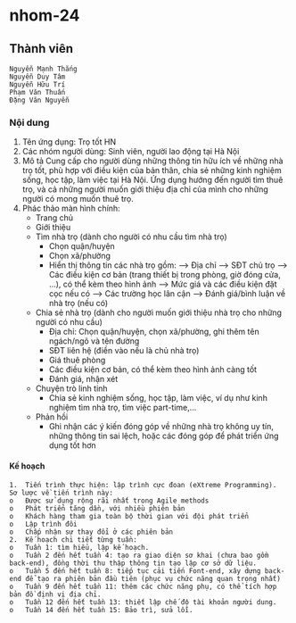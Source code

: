 # nhom-24


## Thành viên
	Nguyễn Mạnh Thắng
	Nguyễn Duy Tâm
	Nguyễn Hữu Trí
	Phạm Văn Thuấn
	Đặng Văn Nguyễn


### Nội dung

1. Tên ứng dụng: Trọ tốt HN
2. Các nhóm người dùng: Sinh viên, người lao động tại Hà Nội
3. Mô tả
	Cung cấp cho người dùng những thông tin hữu ích về những nhà trọ tốt, phù hợp với điều kiện của bản thân, chia sẻ những kinh nghiệm sống, học tập, làm việc tại Hà Nội. Ứng dụng hướng đến người tìm thuê trọ, và cả những người muốn giới thiệu địa chỉ của mình cho những người có mong muốn thuê trọ.
4. Phác thảo màn hình chính: 
	- Trang chủ
	- Giới thiệu
	- Tìm nhà trọ (dành cho người có nhu cầu tìm nhà trọ)
		+ Chọn quận/huyện
		+ Chọn xã/phường
		+ Hiển thị thông tin các nhà trọ gồm:
			--> Địa chỉ
			--> SĐT chủ trọ
			--> Các điều kiện cơ bản (trang thiết bị trong phòng, giờ đóng cửa, ...), có thể kèm theo hình ảnh
			--> Mức giá và các điều kiện đặt cọc nếu có 
			--> Các trường học lân cận
			--> Đánh giá/bình luận về nhà trọ (nếu có)
	- Chia sẻ nhà trọ (dành cho người muốn giới thiệu nhà trọ cho những người có nhu cầu)
		+ Địa chỉ: Chọn quận/huyện, chọn xã/phường, ghi thêm tên ngách/ngõ và tên đường
		+ SĐT liên hệ (điền vào nếu là chủ nhà trọ)
		+ Giá thuê phòng
		+ Các điều kiện cơ bản, có thể kèm theo hình ảnh càng tốt
		+ Đánh giá, nhận xét
	- Chuyện trò linh tinh 
		+ Chia sẻ kinh nghiệm sống, học tập, làm việc, ví dụ như kinh nghiệm tìm nhà trọ, tìm việc part-time,...
	- Phản hồi
		+ Ghi nhận các ý kiến đóng góp về những nhà trọ không uy tín, những thông tin sai lệch, hoặc các đóng góp để phát triển ứng dụng tốt hơn

#### Kế hoạch

	1.	Tiến trình thực hiện: lập trình cực đoan (eXtreme Programming).
	Sơ lược về tiến trình này:
	o	Được sử dụng rộng rãi nhất trong Agile methods
	o	Phát triển tăng dần, với nhiều phiên bản
	o	Khách hàng tham gia toàn bộ thời gian với đội phát triển
	o	Lập trình đôi
	o	Chấp nhận sự thay đổi ở các phiên bản
	2.	Kế hoạch chi tiết từng tuần:
	o	Tuần 1: tìm hiểu, lập kế hoạch.
	o	Tuần 2 đến hết tuần 4: tạo ra giao diện sơ khai (chưa bao gồm back-end), đồng thời thu thập thông tin tạo lập cơ sở dữ liệu.
	o	Tuần 5 đến hết tuần 8: tiếp tục cải tiến Font-end, xây dựng back-end để tạo ra phiên bản đầu tiên (phục vụ chức năng quan trọng nhất)
	o	Tuần 9 đến hết tuần 11: thêm các chức năng phụ, có thể tích hợp bản đồ định vị địa chỉ.
	o	Tuần 12 đến hết tuần 13: thiết lập chế độ tài khoản người dung.
	o	Tuần 14 đến hết tuần 15: Bảo trì, sửa lỗi.

